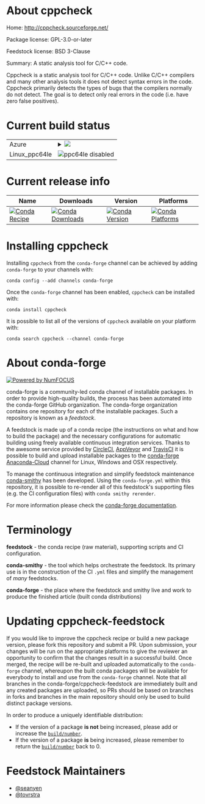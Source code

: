 About cppcheck
==============

Home: http://cppcheck.sourceforge.net/

Package license: GPL-3.0-or-later

Feedstock license: BSD 3-Clause

Summary: A static analysis tool for C/C++ code.

Cppcheck is a static analysis tool for C/C++ code. Unlike C/C++ compilers and many other analysis tools it does not detect syntax errors in the code. Cppcheck primarily detects the types of bugs that the compilers normally do not detect. The goal is to detect only real errors in the code (i.e. have zero false positives).

Current build status
====================


<table>
    
  <tr>
    <td>Azure</td>
    <td>
      <details>
        <summary>
          <a href="https://dev.azure.com/conda-forge/feedstock-builds/_build/latest?definitionId=190&branchName=master">
            <img src="https://dev.azure.com/conda-forge/feedstock-builds/_apis/build/status/cppcheck-feedstock?branchName=master">
          </a>
        </summary>
        <table>
          <thead><tr><th>Variant</th><th>Status</th></tr></thead>
          <tbody><tr>
              <td>linux_python3.6.____73_pypytarget_platformlinux-64</td>
              <td>
                <a href="https://dev.azure.com/conda-forge/feedstock-builds/_build/latest?definitionId=190&branchName=master">
                  <img src="https://dev.azure.com/conda-forge/feedstock-builds/_apis/build/status/cppcheck-feedstock?branchName=master&jobName=linux&configuration=linux_python3.6.____73_pypytarget_platformlinux-64" alt="variant">
                </a>
              </td>
            </tr><tr>
              <td>linux_python3.6.____cpythontarget_platformlinux-64</td>
              <td>
                <a href="https://dev.azure.com/conda-forge/feedstock-builds/_build/latest?definitionId=190&branchName=master">
                  <img src="https://dev.azure.com/conda-forge/feedstock-builds/_apis/build/status/cppcheck-feedstock?branchName=master&jobName=linux&configuration=linux_python3.6.____cpythontarget_platformlinux-64" alt="variant">
                </a>
              </td>
            </tr><tr>
              <td>linux_python3.7.____cpythontarget_platformlinux-64</td>
              <td>
                <a href="https://dev.azure.com/conda-forge/feedstock-builds/_build/latest?definitionId=190&branchName=master">
                  <img src="https://dev.azure.com/conda-forge/feedstock-builds/_apis/build/status/cppcheck-feedstock?branchName=master&jobName=linux&configuration=linux_python3.7.____cpythontarget_platformlinux-64" alt="variant">
                </a>
              </td>
            </tr><tr>
              <td>linux_python3.8.____cpythontarget_platformlinux-64</td>
              <td>
                <a href="https://dev.azure.com/conda-forge/feedstock-builds/_build/latest?definitionId=190&branchName=master">
                  <img src="https://dev.azure.com/conda-forge/feedstock-builds/_apis/build/status/cppcheck-feedstock?branchName=master&jobName=linux&configuration=linux_python3.8.____cpythontarget_platformlinux-64" alt="variant">
                </a>
              </td>
            </tr><tr>
              <td>osx_python3.6.____73_pypytarget_platformosx-64</td>
              <td>
                <a href="https://dev.azure.com/conda-forge/feedstock-builds/_build/latest?definitionId=190&branchName=master">
                  <img src="https://dev.azure.com/conda-forge/feedstock-builds/_apis/build/status/cppcheck-feedstock?branchName=master&jobName=osx&configuration=osx_python3.6.____73_pypytarget_platformosx-64" alt="variant">
                </a>
              </td>
            </tr><tr>
              <td>osx_python3.6.____cpythontarget_platformosx-64</td>
              <td>
                <a href="https://dev.azure.com/conda-forge/feedstock-builds/_build/latest?definitionId=190&branchName=master">
                  <img src="https://dev.azure.com/conda-forge/feedstock-builds/_apis/build/status/cppcheck-feedstock?branchName=master&jobName=osx&configuration=osx_python3.6.____cpythontarget_platformosx-64" alt="variant">
                </a>
              </td>
            </tr><tr>
              <td>osx_python3.7.____cpythontarget_platformosx-64</td>
              <td>
                <a href="https://dev.azure.com/conda-forge/feedstock-builds/_build/latest?definitionId=190&branchName=master">
                  <img src="https://dev.azure.com/conda-forge/feedstock-builds/_apis/build/status/cppcheck-feedstock?branchName=master&jobName=osx&configuration=osx_python3.7.____cpythontarget_platformosx-64" alt="variant">
                </a>
              </td>
            </tr><tr>
              <td>osx_python3.8.____cpythontarget_platformosx-64</td>
              <td>
                <a href="https://dev.azure.com/conda-forge/feedstock-builds/_build/latest?definitionId=190&branchName=master">
                  <img src="https://dev.azure.com/conda-forge/feedstock-builds/_apis/build/status/cppcheck-feedstock?branchName=master&jobName=osx&configuration=osx_python3.8.____cpythontarget_platformosx-64" alt="variant">
                </a>
              </td>
            </tr><tr>
              <td>win_target_platformwin-64</td>
              <td>
                <a href="https://dev.azure.com/conda-forge/feedstock-builds/_build/latest?definitionId=190&branchName=master">
                  <img src="https://dev.azure.com/conda-forge/feedstock-builds/_apis/build/status/cppcheck-feedstock?branchName=master&jobName=win&configuration=win_target_platformwin-64" alt="variant">
                </a>
              </td>
            </tr>
          </tbody>
        </table>
      </details>
    </td>
  </tr>
  <tr>
    <td>Linux_ppc64le</td>
    <td>
      <img src="https://img.shields.io/badge/ppc64le-disabled-lightgrey.svg" alt="ppc64le disabled">
    </td>
  </tr>
</table>

Current release info
====================

| Name | Downloads | Version | Platforms |
| --- | --- | --- | --- |
| [![Conda Recipe](https://img.shields.io/badge/recipe-cppcheck-green.svg)](https://anaconda.org/conda-forge/cppcheck) | [![Conda Downloads](https://img.shields.io/conda/dn/conda-forge/cppcheck.svg)](https://anaconda.org/conda-forge/cppcheck) | [![Conda Version](https://img.shields.io/conda/vn/conda-forge/cppcheck.svg)](https://anaconda.org/conda-forge/cppcheck) | [![Conda Platforms](https://img.shields.io/conda/pn/conda-forge/cppcheck.svg)](https://anaconda.org/conda-forge/cppcheck) |

Installing cppcheck
===================

Installing `cppcheck` from the `conda-forge` channel can be achieved by adding `conda-forge` to your channels with:

```
conda config --add channels conda-forge
```

Once the `conda-forge` channel has been enabled, `cppcheck` can be installed with:

```
conda install cppcheck
```

It is possible to list all of the versions of `cppcheck` available on your platform with:

```
conda search cppcheck --channel conda-forge
```


About conda-forge
=================

[![Powered by NumFOCUS](https://img.shields.io/badge/powered%20by-NumFOCUS-orange.svg?style=flat&colorA=E1523D&colorB=007D8A)](http://numfocus.org)

conda-forge is a community-led conda channel of installable packages.
In order to provide high-quality builds, the process has been automated into the
conda-forge GitHub organization. The conda-forge organization contains one repository
for each of the installable packages. Such a repository is known as a *feedstock*.

A feedstock is made up of a conda recipe (the instructions on what and how to build
the package) and the necessary configurations for automatic building using freely
available continuous integration services. Thanks to the awesome service provided by
[CircleCI](https://circleci.com/), [AppVeyor](https://www.appveyor.com/)
and [TravisCI](https://travis-ci.com/) it is possible to build and upload installable
packages to the [conda-forge](https://anaconda.org/conda-forge)
[Anaconda-Cloud](https://anaconda.org/) channel for Linux, Windows and OSX respectively.

To manage the continuous integration and simplify feedstock maintenance
[conda-smithy](https://github.com/conda-forge/conda-smithy) has been developed.
Using the ``conda-forge.yml`` within this repository, it is possible to re-render all of
this feedstock's supporting files (e.g. the CI configuration files) with ``conda smithy rerender``.

For more information please check the [conda-forge documentation](https://conda-forge.org/docs/).

Terminology
===========

**feedstock** - the conda recipe (raw material), supporting scripts and CI configuration.

**conda-smithy** - the tool which helps orchestrate the feedstock.
                   Its primary use is in the construction of the CI ``.yml`` files
                   and simplify the management of *many* feedstocks.

**conda-forge** - the place where the feedstock and smithy live and work to
                  produce the finished article (built conda distributions)


Updating cppcheck-feedstock
===========================

If you would like to improve the cppcheck recipe or build a new
package version, please fork this repository and submit a PR. Upon submission,
your changes will be run on the appropriate platforms to give the reviewer an
opportunity to confirm that the changes result in a successful build. Once
merged, the recipe will be re-built and uploaded automatically to the
`conda-forge` channel, whereupon the built conda packages will be available for
everybody to install and use from the `conda-forge` channel.
Note that all branches in the conda-forge/cppcheck-feedstock are
immediately built and any created packages are uploaded, so PRs should be based
on branches in forks and branches in the main repository should only be used to
build distinct package versions.

In order to produce a uniquely identifiable distribution:
 * If the version of a package **is not** being increased, please add or increase
   the [``build/number``](https://conda.io/docs/user-guide/tasks/build-packages/define-metadata.html#build-number-and-string).
 * If the version of a package **is** being increased, please remember to return
   the [``build/number``](https://conda.io/docs/user-guide/tasks/build-packages/define-metadata.html#build-number-and-string)
   back to 0.

Feedstock Maintainers
=====================

* [@seanyen](https://github.com/seanyen/)
* [@tovrstra](https://github.com/tovrstra/)

